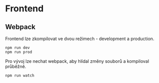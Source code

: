 # Frontend

## Webpack

Frontend lze zkompilovat ve dvou režimech - development a production.

```
npm run dev
npm run prod
```

Pro vývoj lze nechat webpack, aby hlídal změny souborů a kompiloval průběžně.

```
npm run watch
```
